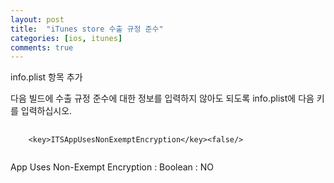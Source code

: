 ```yaml
---
layout: post
title:  "iTunes store 수출 규정 준수"
categories: [ios, itunes]
comments: true
---
```


info.plist 항목 추가

다음 빌드에 수출 규정 준수에 대한 정보를 입력하지 않아도 되도록 info.plist에 다음 키를 입력하십시오.

<pre>
  <code class="xml" >
    &#60;key&#62;ITSAppUsesNonExemptEncryption&#60;/key&#62;&#60;false/&#62;
  </code>
</pre>

App Uses Non-Exempt Encryption : Boolean : NO
